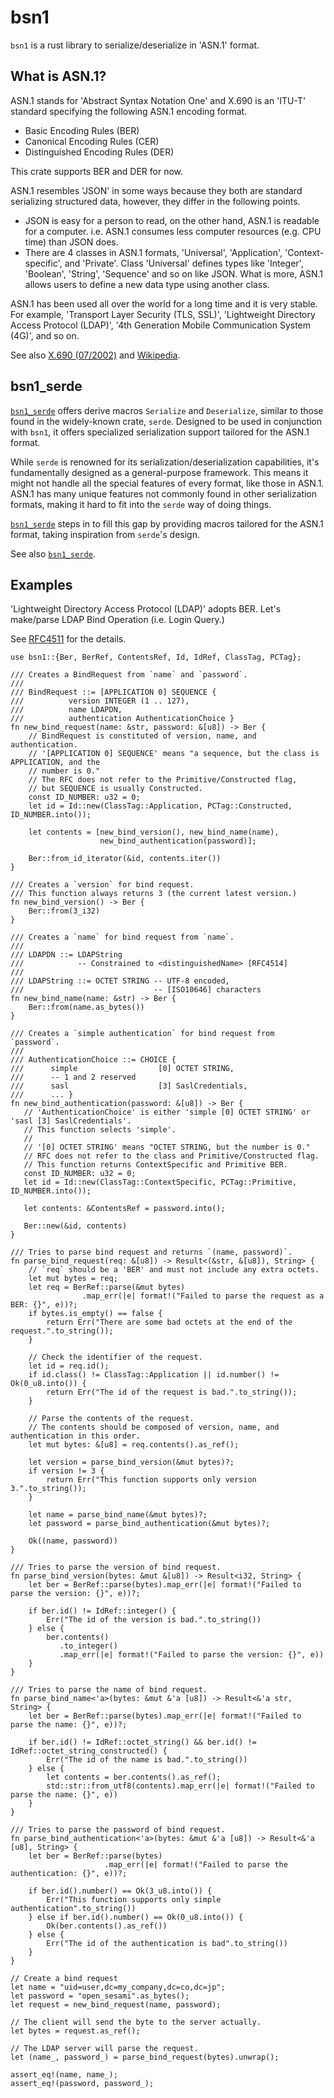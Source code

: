 # bsn1

`bsn1` is a rust library to serialize/deserialize in 'ASN.1' format.

## What is ASN.1?

ASN.1 stands for 'Abstract Syntax Notation One' and X.690 is an 'ITU-T' standard specifying
the following ASN.1 encoding format.

- Basic Encoding Rules (BER)
- Canonical Encoding Rules (CER)
- Distinguished Encoding Rules (DER)

This crate supports BER and DER for now.

ASN.1 resembles 'JSON' in some ways because they both are standard serializing structured data,
however, they differ in the following points.

- JSON is easy for a person to read, on the other hand, ASN.1 is readable for a computer.
  i.e. ASN.1 consumes less computer resources (e.g. CPU time) than JSON does.
- There are 4 classes in ASN.1 formats, 'Universal', 'Application', 'Context-specific',
  and 'Private'.
  Class 'Universal' defines types like 'Integer', 'Boolean', 'String', 'Sequence' and so on
  like JSON. What is more, ASN.1 allows users to define a new data type using another class.

ASN.1 has been used all over the world for a long time and it is very stable. For example,
'Transport Layer Security (TLS, SSL)', 'Lightweight Directory Access Protocol (LDAP)',
'4th Generation Mobile Communication System (4G)', and so on.

See also [X.690 (07/2002)] and [Wikipedia].

[X.690 (07/2002)]: https://www.itu.int/ITU-T/studygroups/com17/languages/X.690-0207.pdf
[Wikipedia]: https://en.wikipedia.org/wiki/X.690

## bsn1_serde

[`bsn1_serde`] offers derive macros `Serialize` and `Deserialize`, similar to those found in the widely-known crate, `serde`. Designed to be used in conjunction with `bsn1`, it offers specialized serialization support tailored for the ASN.1 format.

While `serde` is renowned for its serialization/deserialization capabilities, it's fundamentally designed as a general-purpose framework. This means it might not handle all the special features of every format, like those in ASN.1.
ASN.1 has many unique features not commonly found in other serialization formats, making it hard to fit into the `serde` way of doing things.

[`bsn1_serde`] steps in to fill this gap by providing macros tailored for the ASN.1 format, taking inspiration from `serde`'s design.

See also [`bsn1_serde`].

## Examples

'Lightweight Directory Access Protocol (LDAP)' adopts BER.
Let's make/parse LDAP Bind Operation (i.e. Login Query.)

See [RFC4511](https://www.rfc-editor.org/rfc/rfc4511) for the details.

```
use bsn1::{Ber, BerRef, ContentsRef, Id, IdRef, ClassTag, PCTag};

/// Creates a BindRequest from `name` and `password`.
///
/// BindRequest ::= [APPLICATION 0] SEQUENCE {
///          version INTEGER (1 .. 127),
///          name LDAPDN,
///          authentication AuthenticationChoice }
fn new_bind_request(name: &str, password: &[u8]) -> Ber {
    // BindRequest is constituted of version, name, and authentication.
    // '[APPLICATION 0] SEQUENCE' means "a sequence, but the class is APPLICATION, and the
    // number is 0."
    // The RFC does not refer to the Primitive/Constructed flag,
    // but SEQUENCE is usually Constructed.
    const ID_NUMBER: u32 = 0;
    let id = Id::new(ClassTag::Application, PCTag::Constructed, ID_NUMBER.into());

    let contents = [new_bind_version(), new_bind_name(name),
                    new_bind_authentication(password)];

    Ber::from_id_iterator(&id, contents.iter())
}

/// Creates a `version` for bind request.
/// This function always returns 3 (the current latest version.)
fn new_bind_version() -> Ber {
    Ber::from(3_i32)
}

/// Creates a `name` for bind request from `name`.
///
/// LDAPDN ::= LDAPString
///            -- Constrained to <distinguishedName> [RFC4514]
///
/// LDAPString ::= OCTET STRING -- UTF-8 encoded,
///                             -- [ISO10646] characters
fn new_bind_name(name: &str) -> Ber {
    Ber::from(name.as_bytes())
}

/// Creates a `simple authentication` for bind request from `password`.
///
/// AuthenticationChoice ::= CHOICE {
///      simple                  [0] OCTET STRING,
///      -- 1 and 2 reserved
///      sasl                    [3] SaslCredentials,
///      ... }
fn new_bind_authentication(password: &[u8]) -> Ber {
   // 'AuthenticationChoice' is either 'simple [0] OCTET STRING' or 'sasl [3] SaslCredentials'.
   // This function selects 'simple'.
   //
   // '[0] OCTET STRING' means "OCTET STRING, but the number is 0."
   // RFC does not refer to the class and Primitive/Constructed flag.
   // This function returns ContextSpecific and Primitive BER.
   const ID_NUMBER: u32 = 0;
   let id = Id::new(ClassTag::ContextSpecific, PCTag::Primitive, ID_NUMBER.into());

   let contents: &ContentsRef = password.into();

   Ber::new(&id, contents)
}

/// Tries to parse bind request and returns `(name, password)`.
fn parse_bind_request(req: &[u8]) -> Result<(&str, &[u8]), String> {
    // `req` should be a 'BER' and must not include any extra octets.
    let mut bytes = req;
    let req = BerRef::parse(&mut bytes)
                .map_err(|e| format!("Failed to parse the request as a BER: {}", e))?;
    if bytes.is_empty() == false {
        return Err("There are some bad octets at the end of the request.".to_string());
    }

    // Check the identifier of the request.
    let id = req.id();
    if id.class() != ClassTag::Application || id.number() != Ok(0_u8.into()) {
        return Err("The id of the request is bad.".to_string());
    }

    // Parse the contents of the request.
    // The contents should be composed of version, name, and authentication in this order.
    let mut bytes: &[u8] = req.contents().as_ref();

    let version = parse_bind_version(&mut bytes)?;
    if version != 3 {
        return Err("This function supports only version 3.".to_string());
    }

    let name = parse_bind_name(&mut bytes)?;
    let password = parse_bind_authentication(&mut bytes)?;

    Ok((name, password))
}

/// Tries to parse the version of bind request.
fn parse_bind_version(bytes: &mut &[u8]) -> Result<i32, String> {
    let ber = BerRef::parse(bytes).map_err(|e| format!("Failed to parse the version: {}", e))?;

    if ber.id() != IdRef::integer() {
        Err("The id of the version is bad.".to_string())
    } else {
        ber.contents()
           .to_integer()
           .map_err(|e| format!("Failed to parse the version: {}", e))
    }
}

/// Tries to parse the name of bind request.
fn parse_bind_name<'a>(bytes: &mut &'a [u8]) -> Result<&'a str, String> {
    let ber = BerRef::parse(bytes).map_err(|e| format!("Failed to parse the name: {}", e))?;

    if ber.id() != IdRef::octet_string() && ber.id() != IdRef::octet_string_constructed() {
        Err("The id of the name is bad.".to_string())
    } else {
        let contents = ber.contents().as_ref();
        std::str::from_utf8(contents).map_err(|e| format!("Failed to parse the name: {}", e))
    }
}

/// Tries to parse the password of bind request.
fn parse_bind_authentication<'a>(bytes: &mut &'a [u8]) -> Result<&'a [u8], String> {
    let ber = BerRef::parse(bytes)
                     .map_err(|e| format!("Failed to parse the authentication: {}", e))?;

    if ber.id().number() == Ok(3_u8.into()) {
        Err("This function supports only simple authentication".to_string())
    } else if ber.id().number() == Ok(0_u8.into()) {
        Ok(ber.contents().as_ref())
    } else {
        Err("The id of the authentication is bad".to_string())
    }
}

// Create a bind request
let name = "uid=user,dc=my_company,dc=co,dc=jp";
let password = "open_sesami".as_bytes();
let request = new_bind_request(name, password);

// The client will send the byte to the server actually.
let bytes = request.as_ref();

// The LDAP server will parse the request.
let (name_, password_) = parse_bind_request(bytes).unwrap();

assert_eq!(name, name_);
assert_eq!(password, password_);
```

[`bsn1_serde`]: https://crates.io/crates/bsn1_serde
